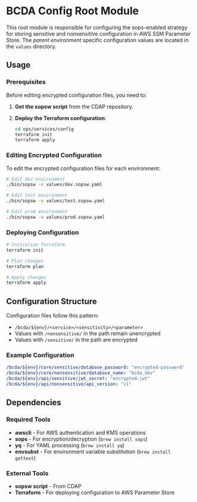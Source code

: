 # BCDA Config Root Module

This root module is responsible for configuring the sops-enabled strategy for storing sensitive and nonsensitive configuration in AWS SSM Parameter Store.
The _parent environment_ specific configuration values are located in the `values` directory.

## Usage

### Prerequisites

Before editing encrypted configuration files, you need to:

1. **Get the sopsw script** from the CDAP repository.

2. **Deploy the Terraform configuration**:
   ```bash
   cd ops/services/config
   terraform init
   terraform apply
   ```

### Editing Encrypted Configuration

To edit the encrypted configuration files for each environment:

```bash
# Edit dev environment
./bin/sopsw -e values/dev.sopsw.yaml

# Edit test environment
./bin/sopsw -e values/test.sopsw.yaml

# Edit prod environment
./bin/sopsw -e values/prod.sopsw.yaml
```

### Deploying Configuration

```bash
# Initialize Terraform
terraform init

# Plan changes
terraform plan

# Apply changes
terraform apply
```

## Configuration Structure

Configuration files follow this pattern:
- `/bcda/${env}/<service>/<sensitivity>/<parameter>`
- Values with `/nonsensitive/` in the path remain unencrypted
- Values with `/sensitive/` in the path are encrypted

### Example Configuration

```yaml
/bcda/${env}/core/sensitive/database_password: "encrypted-password"
/bcda/${env}/core/nonsensitive/database_name: "bcda_dev"
/bcda/${env}/api/sensitive/jwt_secret: "encrypted-jwt"
/bcda/${env}/api/nonsensitive/api_version: "v1"
```

## Dependencies

### Required Tools
- **awscli** - For AWS authentication and KMS operations
- **sops** - For encryption/decryption (`brew install sops`)
- **yq** - For YAML processing (`brew install yq`)
- **envsubst** - For environment variable substitution (`brew install gettext`)

### External Tools
- **sopsw script** - From CDAP
- **Terraform** - For deploying configuration to AWS Parameter Store
